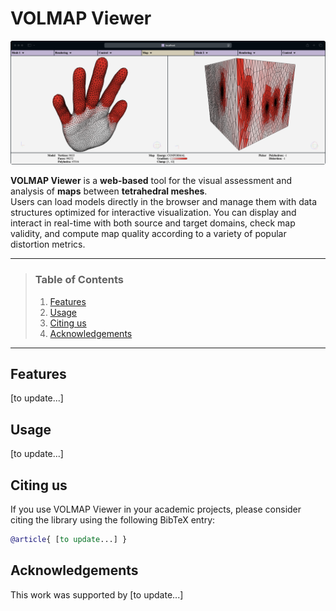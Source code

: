 # VOLMAP Viewer

![VOLMAP Viewer Teaser](teaser.png)

**VOLMAP Viewer** is a **web-based** tool for the visual assessment and analysis of **maps** between **tetrahedral meshes**.  
Users can load models directly in the browser and manage them with data structures optimized for interactive visualization.
You can display and interact in real-time with both source and target domains, check map validity, and compute map quality according to a variety of popular distortion metrics.

---
> ### **Table of Contents**
> 1. [Features](#features)
> 1. [Usage](#usage)
> 1. [Citing us](#citing-us)
> 1. [Acknowledgements](#acknowledgements)
---

## Features
[to update...]

## Usage
[to update...]

## Citing us
If you use VOLMAP Viewer in your academic projects, please consider citing the library using the following 
BibTeX entry:

```bibtex
@article{ [to update...] }
```

## Acknowledgements
This work was supported by [to update...]